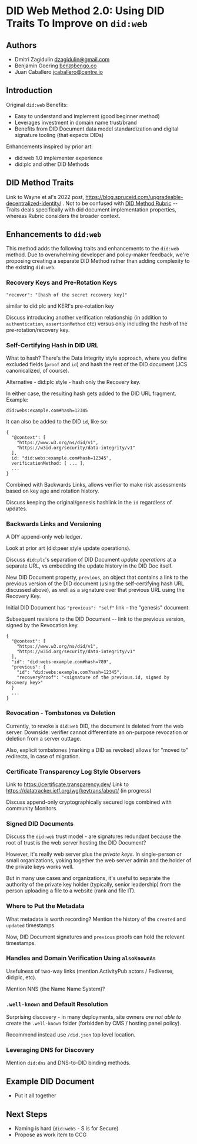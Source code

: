 # DID Web Method 2.0: Using DID Traits To Improve on `did:web`

## Authors
* Dmitri Zagidulin <dzagidulin@gmail.com>
* Benjamin Goering <ben@bengo.co>
* Juan Caballero <jcaballero@centre.io>

## Introduction

Original `did:web` Benefits:

* Easy to understand and implement (good beginner method)
* Leverages investment in domain name trust/brand
* Benefits from DID Document data model standardization and digital signature tooling (that expects DIDs)

Enhancements inspired by prior art:
- did:web 1.0 implementer experience
- did:plc and other DID Methods

## DID Method Traits

Link to Wayne et al's 2022 post, https://blog.spruceid.com/upgradeable-decentralized-identity/ . Not to be confused with [DID Method Rubric](https://www.w3.org/TR/did-rubric/) -- Traits deals specifically with did document implementation properties, whereas Rubric considers the broader context.

## Enhancements to `did:web`

This method adds the following traits and enhancements to the `did:web` method. Due to overwhelming developer and policy-maker feedback, we're proposing creating a separate DID Method rather than adding complexity to the existing `did:web`.

### Recovery Keys and Pre-Rotation Keys
`"recover": "[hash of the secret recovery key]"`

similar to did:plc and KERI's pre-rotation key

Discuss introducing another verification relationship (in addition to `authentication`, `assertionMethod` etc) versus only including the _hash_ of the pre-rotation/recovery key.

### Self-Certifying Hash in DID URL

What to hash? There's the Data Integrity style approach, where you define excluded fields (`proof` and `id`) and hash the rest of the DID document (JCS canonicalized, of course).

Alternative - did:plc style - hash only the Recovery key.

In either case, the resulting hash gets added to the DID URL fragment. Example:

```
did:webs:example.com#hash=12345
```

It can also be added to the DID `id`, like so:

```
{
  "@context": [
    "https://www.w3.org/ns/did/v1",
    "https://w3id.org/security/data-integrity/v1"
  ],
  id: "did:webs:example.com#hash=12345",
  verificationMethod: [ ... ],
  ...
}
```

Combined with Backwards Links, allows verifier to make risk assessments based on key age and rotation history.

Discuss keeping the original/genesis hashlink in the `id` regardless of updates.

### Backwards Links and Versioning

A DIY append-only web ledger.

Look at prior art (did:peer style update operations).

Discuss `did:plc`'s separation of DID Document _update operations_ at a separate URL, vs embedding the update history in the DID Doc itself.

New DID Document property, `previous`, an object that contains a link to the previous version of the DID document (using the self-certifying hash URL discussed above), as well as a signature over that previous URL using the Recovery Key.

Initial DID Document has `"previous": "self"` link - the "genesis" document.

Subsequent revisions to the DID Document -- link to the previous version, signed by the Revocation key.

```
{
  "@context": [
    "https://www.w3.org/ns/did/v1",
    "https://w3id.org/security/data-integrity/v1"
  ],
  "id": "did:webs:example.com#hash=789",
  "previous": {
    "id": "did:webs:example.com?hash=12345",
    "recoveryProof": "<signature of the previous.id, signed by Recovery key>"
  }
  ...
}
```

### Revocation - Tombstones vs Deletion

Currently, to revoke a `did:web` DID, the document is deleted from the web server.
Downside: verifier cannot differentiate an on-purpose revocation or deletion from a server outtage.

Also, explicit tombstones (marking a DID as revoked) allows for "moved to" redirects, in case of migration.

### Certificate Transparency Log Style Observers

Link to https://certificate.transparency.dev/
Link to https://datatracker.ietf.org/wg/keytrans/about/ (in progress)

Discuss append-only cryptographically secured logs combined with community Monitors.

### Signed DID Documents

Discuss the `did:web` trust model - are signatures redundant because the root of trust is the web server hosting the DID Document?

However, it's really web server plus the _private keys_. In single-person or small organizations, yoking together the web server admin and the holder of the private keys works well.

But in many use cases and organizations, it's useful to separate the authority of the private key holder (typically, senior leadership) from the person uploading a file to a website (rank and file IT).

### Where to Put the Metadata

What metadata is worth recording? Mention the history of the `created` and `updated` timestamps.

Now, DID Document signatures and `previous` proofs can hold the relevant timestamps.

### Handles and Domain Verification Using `alsoKnownAs`

Usefulness of two-way links (mention ActivityPub actors / Fediverse, did:plc, etc).

Mention NNS (the Name Name System)?

### `.well-known` and Default Resolution

Surprising discovery - in many deployments, site owners _are not able to_ create the `.well-known` folder (forbidden by CMS / hosting panel policy).

Recommend instead use `/did.json` top level location.

### Leveraging DNS for Discovery

Mention `did:dns` and DNS-to-DID binding methods.

## Example DID Document

- Put it all together

## Next Steps

- Naming is hard (`did:webS` - S is for Secure)
- Propose as work item to CCG

